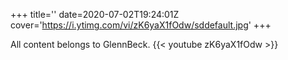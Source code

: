+++
title=''
date=2020-07-02T19:24:01Z
cover='https://i.ytimg.com/vi/zK6yaX1fOdw/sddefault.jpg'
+++

All content belongs to GlennBeck.
{{< youtube zK6yaX1fOdw >}}

